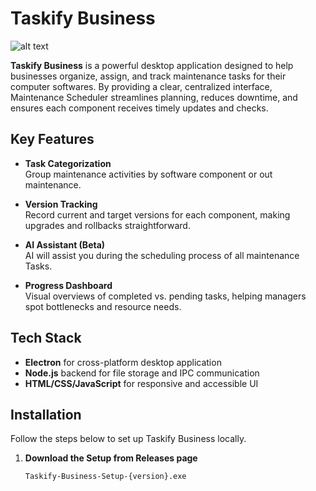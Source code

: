 # Taskify Business

![alt text](https://github.com/Play-Epik-Inc/Taskify-Business/blob/main/src/assets/git_slide1.png "Home Page")

**Taskify Business** is a powerful desktop application designed to help businesses organize, assign, and track maintenance tasks for their computer softwares. 
By providing a clear, centralized interface, Maintenance Scheduler streamlines planning, reduces downtime, and ensures each component receives timely updates and checks.

## Key Features

- **Task Categorization**  
  Group maintenance activities by software component or out maintenance.
  
- **Version Tracking**  
  Record current and target versions for each component, making upgrades and rollbacks straightforward.
  
- **AI Assistant (Beta)**  
  AI will assist you during the scheduling process of all maintenance Tasks.
  
- **Progress Dashboard**  
  Visual overviews of completed vs. pending tasks, helping managers spot bottlenecks and resource needs.

## Tech Stack

- **Electron** for cross-platform desktop application
- **Node.js** backend for file storage and IPC communication
- **HTML/CSS/JavaScript** for responsive and accessible UI

## Installation

Follow the steps below to set up Taskify Business locally.

1. **Download the Setup from Releases page**  
   ```bash
   Taskify-Business-Setup-{version}.exe